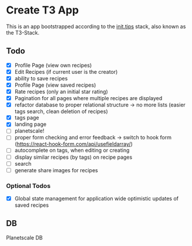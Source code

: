 # Create T3 App

This is an app bootstrapped according to the [init.tips](https://init.tips) stack, also known as the T3-Stack.

## Todo
- [x] Profile Page (view own recipes)
- [x] Edit Recipes (if current user is the creator)
- [x] ability to save recipes
- [x] Profile Page (view saved recipes)
- [x] Rate recipes (only an initial star rating)
- [x] Pagination for all pages where multiple recipes are displayed
- [x] refactor database to proper relational structure -> no more lists (easier tags search, clean deletion of recipes)
- [x] tags page
- [x] landing page
- [ ] planetscale!
- [ ] proper form checking and error feedback -> switch to hook form (https://react-hook-form.com/api/usefieldarray/)
- [ ] autocomplete on tags, when editing or creating
- [ ] display similar recipes (by tags) on recipe pages
- [ ] search
- [ ] generate share images for recipes

### Optional Todos
- [x] Global state management for application wide optimistic updates of saved recipes

## DB
Planetscale DB

